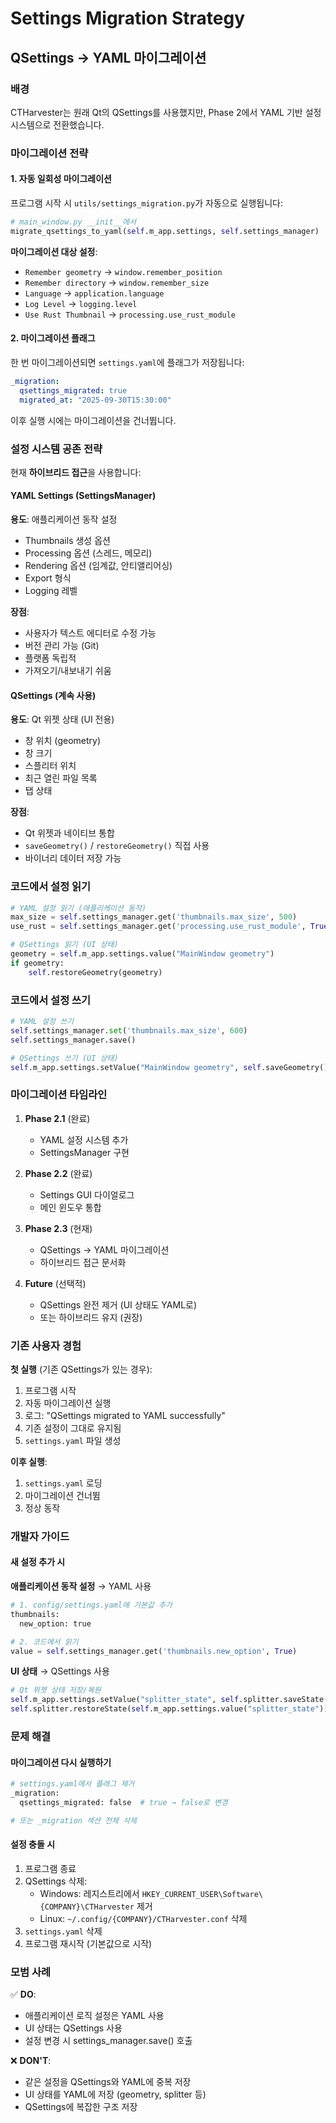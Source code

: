 # Settings Migration Strategy

## QSettings → YAML 마이그레이션

### 배경

CTHarvester는 원래 Qt의 QSettings를 사용했지만, Phase 2에서 YAML 기반 설정 시스템으로 전환했습니다.

### 마이그레이션 전략

#### 1. 자동 일회성 마이그레이션

프로그램 시작 시 `utils/settings_migration.py`가 자동으로 실행됩니다:

```python
# main_window.py __init__에서
migrate_qsettings_to_yaml(self.m_app.settings, self.settings_manager)
```

**마이그레이션 대상 설정**:
- `Remember geometry` → `window.remember_position`
- `Remember directory` → `window.remember_size`
- `Language` → `application.language`
- `Log Level` → `logging.level`
- `Use Rust Thumbnail` → `processing.use_rust_module`

#### 2. 마이그레이션 플래그

한 번 마이그레이션되면 `settings.yaml`에 플래그가 저장됩니다:

```yaml
_migration:
  qsettings_migrated: true
  migrated_at: "2025-09-30T15:30:00"
```

이후 실행 시에는 마이그레이션을 건너뜁니다.

### 설정 시스템 공존 전략

현재 **하이브리드 접근**을 사용합니다:

#### YAML Settings (SettingsManager)
**용도**: 애플리케이션 동작 설정
- Thumbnails 생성 옵션
- Processing 옵션 (스레드, 메모리)
- Rendering 옵션 (임계값, 안티앨리어싱)
- Export 형식
- Logging 레벨

**장점**:
- 사용자가 텍스트 에디터로 수정 가능
- 버전 관리 가능 (Git)
- 플랫폼 독립적
- 가져오기/내보내기 쉬움

#### QSettings (계속 사용)
**용도**: Qt 위젯 상태 (UI 전용)
- 창 위치 (geometry)
- 창 크기
- 스플리터 위치
- 최근 열린 파일 목록
- 탭 상태

**장점**:
- Qt 위젯과 네이티브 통합
- `saveGeometry()` / `restoreGeometry()` 직접 사용
- 바이너리 데이터 저장 가능

### 코드에서 설정 읽기

```python
# YAML 설정 읽기 (애플리케이션 동작)
max_size = self.settings_manager.get('thumbnails.max_size', 500)
use_rust = self.settings_manager.get('processing.use_rust_module', True)

# QSettings 읽기 (UI 상태)
geometry = self.m_app.settings.value("MainWindow geometry")
if geometry:
    self.restoreGeometry(geometry)
```

### 코드에서 설정 쓰기

```python
# YAML 설정 쓰기
self.settings_manager.set('thumbnails.max_size', 600)
self.settings_manager.save()

# QSettings 쓰기 (UI 상태)
self.m_app.settings.setValue("MainWindow geometry", self.saveGeometry())
```

### 마이그레이션 타임라인

1. **Phase 2.1** (완료)
   - YAML 설정 시스템 추가
   - SettingsManager 구현

2. **Phase 2.2** (완료)
   - Settings GUI 다이얼로그
   - 메인 윈도우 통합

3. **Phase 2.3** (현재)
   - QSettings → YAML 마이그레이션
   - 하이브리드 접근 문서화

4. **Future** (선택적)
   - QSettings 완전 제거 (UI 상태도 YAML로)
   - 또는 하이브리드 유지 (권장)

### 기존 사용자 경험

**첫 실행** (기존 QSettings가 있는 경우):
1. 프로그램 시작
2. 자동 마이그레이션 실행
3. 로그: "QSettings migrated to YAML successfully"
4. 기존 설정이 그대로 유지됨
5. `settings.yaml` 파일 생성

**이후 실행**:
1. `settings.yaml` 로딩
2. 마이그레이션 건너뜀
3. 정상 동작

### 개발자 가이드

#### 새 설정 추가 시

**애플리케이션 동작 설정** → YAML 사용
```python
# 1. config/settings.yaml에 기본값 추가
thumbnails:
  new_option: true

# 2. 코드에서 읽기
value = self.settings_manager.get('thumbnails.new_option', True)
```

**UI 상태** → QSettings 사용
```python
# Qt 위젯 상태 저장/복원
self.m_app.settings.setValue("splitter_state", self.splitter.saveState())
self.splitter.restoreState(self.m_app.settings.value("splitter_state"))
```

### 문제 해결

#### 마이그레이션 다시 실행하기
```python
# settings.yaml에서 플래그 제거
_migration:
  qsettings_migrated: false  # true → false로 변경

# 또는 _migration 섹션 전체 삭제
```

#### 설정 충돌 시
1. 프로그램 종료
2. QSettings 삭제:
   - Windows: 레지스트리에서 `HKEY_CURRENT_USER\Software\{COMPANY}\CTHarvester` 제거
   - Linux: `~/.config/{COMPANY}/CTHarvester.conf` 삭제
3. `settings.yaml` 삭제
4. 프로그램 재시작 (기본값으로 시작)

### 모범 사례

✅ **DO**:
- 애플리케이션 로직 설정은 YAML 사용
- UI 상태는 QSettings 사용
- 설정 변경 시 settings_manager.save() 호출

❌ **DON'T**:
- 같은 설정을 QSettings와 YAML에 중복 저장
- UI 상태를 YAML에 저장 (geometry, splitter 등)
- QSettings에 복잡한 구조 저장